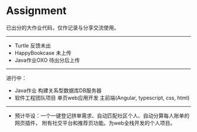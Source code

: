 # Assignment
已出分的大作业代码，仅作记录与分享交流使用。

---
- Turtle 反馈未出
- HappyBookcase 未上传
- Java作业OXO 待出分后上传
---
进行中：
- Java作业 构建关系型数据库DB服务器 
- 软件工程团队项目 单页web应用开发 主前端(Angular, typescript, css, html)
---
- 预计毕设：一个一键登记拼单需求、自动匹配社区个人、自动分算每人账单的网页插件，
附有社交平台和推荐页功能。为web全栈开发的个人项目。